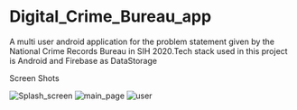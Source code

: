 # Digital_Crime_Bureau_app
A multi user android application for the problem statement given by the National Crime Records Bureau in SIH 2020.Tech stack used in this project is Android and Firebase as DataStorage

Screen Shots

![Splash_screen](https://user-images.githubusercontent.com/46351652/97830349-a45aa780-1cf2-11eb-8c52-b779a67c04e0.png)
 ![main_page](https://user-images.githubusercontent.com/46351652/94019405-61421600-fdcf-11ea-8972-1c05713d68c1.png)
 ![user](https://user-images.githubusercontent.com/46351652/94019763-c4cc4380-fdcf-11ea-9a63-d46cd39a0065.jpg)
  
